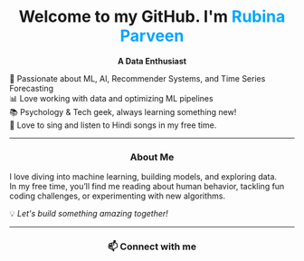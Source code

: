 <h1 align="center">Welcome to my GitHub. I'm <span style="color:#00A6FB;">Rubina Parveen</span></h1>

<p align="center">
  <b> A Data Enthusiast</b>  
</p>

<p align="left">
  🚀 Passionate about ML, AI, Recommender Systems, and Time Series Forecasting  
  <br>  
  📊 Love working with data and optimizing ML pipelines  
  <br>  
  📚 Psychology & Tech geek, always learning something new!  
  <br>
  🎤 Love to sing and listen to Hindi songs in my free time.
</p>

<hr>

<h3 align="center">About Me</h3>

<p align="left">
  I love diving into machine learning, building models, and exploring data.  
  <br>  
  In my free time, you’ll find me reading about human behavior, tackling fun coding challenges, or experimenting with new algorithms.  
</p>

<p align="left">
  💡 <i>Let's build something amazing together!</i>  
</p>

<hr>

<h3 align="center">📫 Connect with me</h3>

<p align="center">
  <a href="https://www.linkedin.com/in/rubina15parveen/" target="_blank">
    <!---<img src="https://img.shields.io/badge/LinkedIn-%230077B5.svg?style=for-the-badge&logo=linkedin&logoColor=white"> -->
  </a>
  <a href="rubinaparveen1596@gmail.com">
   <!-- <img src="https://img.shields.io/badge/Email-%23D44638.svg?style=for-the-badge&logo=gmail&logoColor=white"> -->
  </a>
</p>
